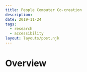 ```yaml
---
title: People Computer Co-creation
description:
date: 2019-11-24
tags:
  - research
  - accessibility
layout: layouts/post.njk
---
```


# Overview
